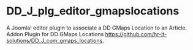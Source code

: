 # DD_J_plg_editor_gmapslocations
 A Joomla! editor plugin to associate a DD GMaps Location to an Article. Addon Plugin for DD GMaps Locations https://github.com/hr-it-solutions/DD_J_com_gmaps_locations.
